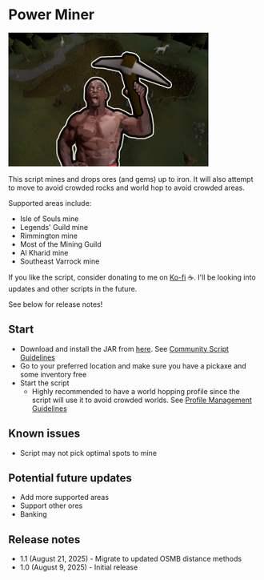 # Power Miner

![img.png](img.png)

This script mines and drops ores (and gems) up to iron. It will also attempt to move to avoid crowded rocks and world hop to avoid crowded areas.

Supported areas include:
- Isle of Souls mine
- Legends' Guild mine
- Rimmington mine
- Most of the Mining Guild
- Al Kharid mine
- Southeast Varrock mine

If you like the script, consider donating to me on [Ko-fi](https://ko-fi.com/fruart) ☕. I'll be looking into updates and other scripts in the future.

See below for release notes!

## Start
- Download and install the JAR from [here](https://github.com/fru-art/fru-scripts/blob/master/out/artifacts/PowerMinerScript.jar). See [Community Script Guidelines](https://discord.com/channels/736938454478356570/1364978724105355324)
- Go to your preferred location and make sure you have a pickaxe and some inventory free
- Start the script
    - Highly recommended to have a world hopping profile since the script will use it to avoid crowded worlds. See [Profile Management Guidelines](https://discord.com/channels/736938454478356570/1393939764092207134/1393939764092207134)

## Known issues
- Script may not pick optimal spots to mine

## Potential future updates
- Add more supported areas
- Support other ores
- Banking

## Release notes
- 1.1 (August 21, 2025) - Migrate to updated OSMB distance methods
- 1.0 (August 9, 2025) - Initial release

